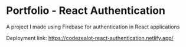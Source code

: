 # Portfolio - React Authentication

A project I made using Firebase for authentication in React applications

Deployment link: https://codezealot-react-authentication.netlify.app/
